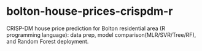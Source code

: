 # bolton-house-prices-crispdm-r
CRISP-DM house price prediction for Bolton residential area (R programming language): data prep, model comparison(MLR/SVR/Tree/RF), and Random Forest deployment.

